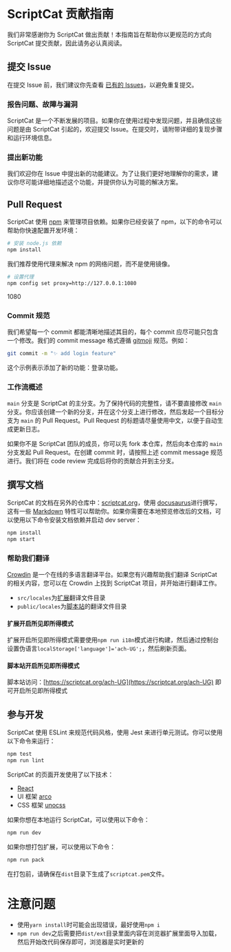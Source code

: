 # ScriptCat 贡献指南

我们非常感谢你为 ScriptCat 做出贡献！本指南旨在帮助你以更规范的方式向 ScriptCat
提交贡献，因此请务必认真阅读。

## 提交 Issue

在提交 Issue 前，我们建议你先查看
[已有的 Issues](https://github.com/scriptscat/scriptcat/issues)，以避免重复提交。

### 报告问题、故障与漏洞

ScriptCat 是一个不断发展的项目。如果你在使用过程中发现问题，并且确信这些问题是由
ScriptCat 引起的，欢迎提交 Issue。在提交时，请附带详细的复现步骤和运行环境信息。

### 提出新功能

我们欢迎你在 Issue
中提出新的功能建议。为了让我们更好地理解你的需求，建议你尽可能详细地描述这个功能，并提供你认为可能的解决方案。

## Pull Request

ScriptCat 使用 [npm](https://www.npmjs.com/) 来管理项目依赖。如果你已经安装了
npm，以下的命令可以帮助你快速配置开发环境：

```bash
# 安装 node.js 依赖
npm install
```

我们推荐使用代理来解决 npm 的网络问题，而不是使用镜像。

```bash
# 设置代理
npm config set proxy=http://127.0.0.1:1080
```
1080
### Commit 规范

我们希望每一个 commit 都能清晰地描述其目的，每个 commit
应尽可能只包含一个修改。我们的 commit message 格式遵循
[gitmoji](https://gitmoji.dev/) 规范。例如：

```bash
git commit -m "✨ add login feature"
```

这个示例表示添加了新的功能：登录功能。

### 工作流概述

`main` 分支是 ScriptCat 的主分支。为了保持代码的完整性，请不要直接修改 `main`
分支。你应该创建一个新的分支，并在这个分支上进行修改，然后发起一个目标分支为
`main` 的 Pull Request。Pull Request
的标题请尽量使用中文，以便于自动生成更新日志。

如果你不是 ScriptCat 团队的成员，你可以先 fork 本仓库，然后向本仓库的 `main`
分支发起 Pull Request。在创建 commit 时，请按照上述 commit message
规范进行。我们将在 code review 完成后将你的贡献合并到主分支。

## 撰写文档

ScriptCat
的文档在另外的仓库中：[scriptcat.org](https://docs.scriptcat.org)，使用
[docusaurus](https://docusaurus.io/)进行撰写，这有一些
[Markdown](https://docusaurus.io/zh-CN/docs/markdown-features)
特性可以帮助你。如果你需要在本地预览修改后的文档，可以使用以下命令安装文档依赖并启动
dev server：

```bash
npm install
npm start
```

### 帮助我们翻译

[Crowdin](https://crowdin.com/project/scriptcat) 是一个在线的多语言翻译平台。如果您有兴趣帮助我们翻译 ScriptCat 的相关内容，您可以在 Crowdin 上找到 ScriptCat 项目，并开始进行翻译工作。

- `src/locales`为[扩展](https://github.com/scriptscat/scriptcat)翻译文件目录
- `public/locales`为[脚本站](https://github.com/scriptscat/scriptlist-frontend)的翻译文件目录

#### 扩展开启所见即所得模式

扩展开启所见即所得模式需要使用`npm run i18n`模式进行构建，然后通过控制台设置伪语言`localStorage['language']='ach-UG';`，然后刷新页面。

#### 脚本站开启所见即所得模式

脚本站访问：[https://scriptcat.org/ach-UG](https://scriptcat.org/ach-UG) 即可开启所见即所得模式

## 参与开发

ScriptCat 使用 ESLint 来规范代码风格，使用 Jest
来进行单元测试。你可以使用以下命令来运行：

```bash
npm test
npm run lint
```

ScriptCat 的页面开发使用了以下技术：

- [React](https://reactjs.org/)
- UI 框架 [arco](https://arco.design)
- CSS 框架 [unocss](https://unocss.dev/interactive/)

如果你想在本地运行 ScriptCat，可以使用以下命令：

```bash
npm run dev
```

如果你想打包扩展，可以使用以下命令：

```bash
npm run pack
```

在打包前，请确保在`dist`目录下生成了`scriptcat.pem`文件。

# 注意问题

- 使用`yarn install`时可能会出现错误，最好使用`npm i`
- `npm run dev`之后需要把`dist/ext`目录里面内容在浏览器扩展里面导入加载，然后开始改代码保存即可，浏览器是实时更新的
